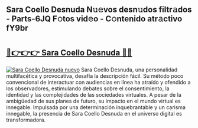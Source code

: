 ## Sara Coello Desnuda N𝚞𝚎vos desn𝚞dos filtr𝚊dos - Parts-6JQ F𝚘tos vid𝚎o - C𝚘ntenido atr𝚊ctivo fY9br

# <h2><a href="http://mbcxji.tromn.icu/?c=Sara+Coello+Desnuda">🔗👉👉👉 Sara Coello Desnuda 🔗🔗</a></h2>

[![Sara Coello Desnuda nuevo](https://i.imgur.com/pEAQMta.gif)](http://mbcxji.tromn.icu/?c=Sara+Coello+Desnuda)
Sara Coello Desnuda, una personalidad multifacética y provocativa, desafía la descripción fácil. Su método poco convencional de interactuar con audiencias en línea ha atraído y ofendido a los observadores, estimulando debates sobre el consentimiento, la identidad y las complejidades de las sociedades virtuales. A pesar de la ambigüedad de sus planes de futuro, su impacto en el mundo virtual es innegable. Impulsada por una determinación inquebrantable y un carisma innegable, la presencia de Sara Coello Desnuda en el universo digital es transformadora.
